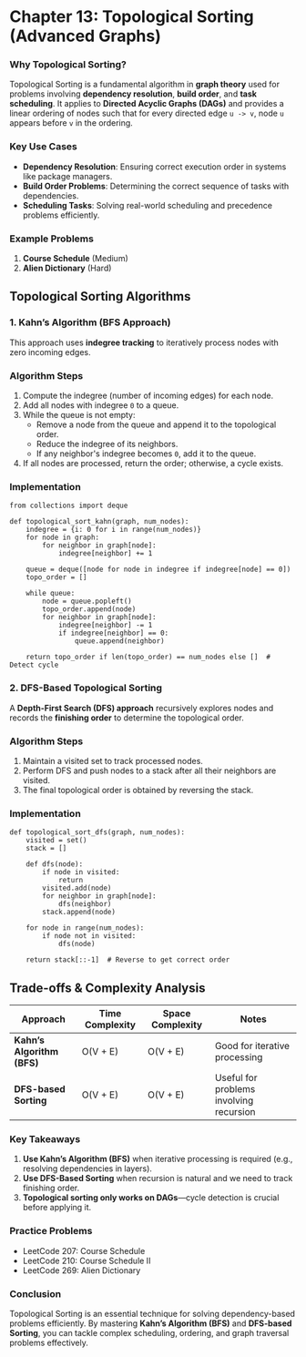 # **Chapter 13: Topological Sorting (Advanced Graphs)**

### **Why Topological Sorting?**

Topological Sorting is a fundamental algorithm in **graph theory** used for problems involving **dependency resolution**, **build order**, and **task scheduling**. It applies to **Directed Acyclic Graphs (DAGs)** and provides a linear ordering of nodes such that for every directed edge `u -> v`, node `u` appears before `v` in the ordering.

### **Key Use Cases**

- **Dependency Resolution**: Ensuring correct execution order in systems like package managers.
- **Build Order Problems**: Determining the correct sequence of tasks with dependencies.
- **Scheduling Tasks**: Solving real-world scheduling and precedence problems efficiently.

### **Example Problems**

1. **Course Schedule** (Medium)
2. **Alien Dictionary** (Hard)

## **Topological Sorting Algorithms**

### **1. Kahn’s Algorithm (BFS Approach)**

This approach uses **indegree tracking** to iteratively process nodes with zero incoming edges.

### **Algorithm Steps**

1. Compute the indegree (number of incoming edges) for each node.
2. Add all nodes with indegree `0` to a queue.
3. While the queue is not empty:
   - Remove a node from the queue and append it to the topological order.
   - Reduce the indegree of its neighbors.
   - If any neighbor's indegree becomes `0`, add it to the queue.
4. If all nodes are processed, return the order; otherwise, a cycle exists.

### **Implementation**

```
from collections import deque

def topological_sort_kahn(graph, num_nodes):
    indegree = {i: 0 for i in range(num_nodes)}
    for node in graph:
        for neighbor in graph[node]:
            indegree[neighbor] += 1

    queue = deque([node for node in indegree if indegree[node] == 0])
    topo_order = []

    while queue:
        node = queue.popleft()
        topo_order.append(node)
        for neighbor in graph[node]:
            indegree[neighbor] -= 1
            if indegree[neighbor] == 0:
                queue.append(neighbor)

    return topo_order if len(topo_order) == num_nodes else []  # Detect cycle
```

### **2. DFS-Based Topological Sorting**

A **Depth-First Search (DFS) approach** recursively explores nodes and records the **finishing order** to determine the topological order.

### **Algorithm Steps**

1. Maintain a visited set to track processed nodes.
2. Perform DFS and push nodes to a stack after all their neighbors are visited.
3. The final topological order is obtained by reversing the stack.

### **Implementation**

```
def topological_sort_dfs(graph, num_nodes):
    visited = set()
    stack = []

    def dfs(node):
        if node in visited:
            return
        visited.add(node)
        for neighbor in graph[node]:
            dfs(neighbor)
        stack.append(node)

    for node in range(num_nodes):
        if node not in visited:
            dfs(node)

    return stack[::-1]  # Reverse to get correct order
```

## **Trade-offs & Complexity Analysis**

| Approach                   | Time Complexity | Space Complexity | Notes                                   |
| -------------------------- | --------------- | ---------------- | --------------------------------------- |
| **Kahn’s Algorithm (BFS)** | O(V + E)        | O(V + E)         | Good for iterative processing           |
| **DFS-based Sorting**      | O(V + E)        | O(V + E)         | Useful for problems involving recursion |

### **Key Takeaways**

1. **Use Kahn’s Algorithm (BFS)** when iterative processing is required (e.g., resolving dependencies in layers).
2. **Use DFS-Based Sorting** when recursion is natural and we need to track finishing order.
3. **Topological sorting only works on DAGs**—cycle detection is crucial before applying it.

### **Practice Problems**

- LeetCode 207: Course Schedule
- LeetCode 210: Course Schedule II
- LeetCode 269: Alien Dictionary

### **Conclusion**

Topological Sorting is an essential technique for solving dependency-based problems efficiently. By mastering **Kahn’s Algorithm (BFS)** and **DFS-based Sorting**, you can tackle complex scheduling, ordering, and graph traversal problems effectively.
